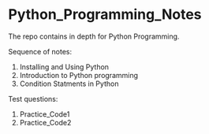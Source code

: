 # Python_Programming_Notes

The repo contains in depth for Python Programming.

Sequence of notes:
1. Installing and Using Python
2. Introduction to Python programming
3. Condition Statments in Python

Test questions:
1. Practice_Code1
2. Practice_Code2
